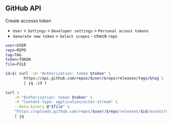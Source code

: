 GitHub API
---

Create accesss token
- `User` > `Settings` > `Developer settings` > `Personal access tokens`
- `Generate new token` > `Select scopes` - check `repo`

```sh
user=USER
repo=REPO
tag=TAG
token=TOKEN
file=FILE

id=$( curl -sH "Authorization: token $token" \
		https://api.github.com/repos/$user/$repo/releases/tags/$tag \
		| jq .id )
	
curl \
	-H "Authorization: token $token" \
	-H "Content-Type: application/octet-stream" \
	--data-binary @"$file" \
	"https://uploads.github.com/repos/$user/$repo/releases/$id/assets?name=$( basename $file )" \
	| jq
```
